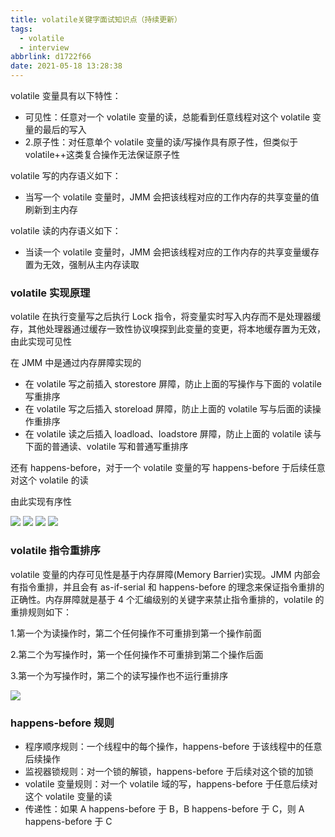 ```yaml
---
title: volatile关键字面试知识点（持续更新）
tags:
  - volatile
  - interview
abbrlink: d1722f66
date: 2021-05-18 13:28:38
---
```


volatile 变量具有以下特性：

- 可见性：任意对一个 volatile 变量的读，总能看到任意线程对这个 volatile 变量的最后的写入
- 2.原子性：对任意单个 volatile 变量的读/写操作具有原子性，但类似于 volatile++这类复合操作无法保证原子性

volatile 写的内存语义如下：

- 当写一个 volatile 变量时，JMM 会把该线程对应的工作内存的共享变量的值刷新到主内存

volatile 读的内存语义如下：

- 当读一个 volatile 变量时，JMM 会把该线程对应的工作内存的共享变量缓存置为无效，强制从主内存读取

### volatile 实现原理

volatile 在执行变量写之后执行 Lock 指令，将变量实时写入内存而不是处理器缓存，其他处理器通过缓存一致性协议嗅探到此变量的变更，将本地缓存置为无效，由此实现可见性

在 JMM 中是通过内存屏障实现的

- 在 volatile 写之前插入 storestore 屏障，防止上面的写操作与下面的 volatile 写重排序
- 在 volatile 写之后插入 storeload 屏障，防止上面的 volatile 写与后面的读操作重排序
- 在 volatile 读之后插入 loadload、loadstore 屏障，防止上面的 volatile 读与下面的普通读、volatile 写和普通写重排序

还有 happens-before，对于一个 volatile 变量的写 happens-before 于后续任意对这个 volatile 的读

由此实现有序性

![](https://i.loli.net/2021/04/06/ck86Z1XgFNCtmqy.png)
![](https://i.loli.net/2021/04/06/9tsXI6Kz1bhR7vB.png)
![](https://i.loli.net/2021/04/06/2JmDeF8xRsOrXib.png)
![](https://i.loli.net/2021/04/06/gh86vLoAFsPYZmW.png)

### volatile 指令重排序

volatile 变量的内存可见性是基于内存屏障(Memory Barrier)实现。JMM 内部会有指令重排，并且会有 as-if-serial 和 happens-before 的理念来保证指令重排的正确性。内存屏障就是基于 4 个汇编级别的关键字来禁止指令重排的，volatile 的重排规则如下：

1.第一个为读操作时，第二个任何操作不可重排到第一个操作前面

2.第二个为写操作时，第一个任何操作不可重排到第二个操作后面

3.第一个为写操作时，第二个的读写操作也不运行重排序

![](https://i.loli.net/2021/04/06/G5lCHmaKWMo6SNg.png)

### happens-before 规则

- 程序顺序规则：一个线程中的每个操作，happens-before 于该线程中的任意后续操作
- 监视器锁规则：对一个锁的解锁，happens-before 于后续对这个锁的加锁
- volatile 变量规则：对一个 volatile 域的写，happens-before 于任意后续对这个 volatile 变量的读
- 传递性：如果 A happens-before 于 B，B happens-before 于 C，则 A happens-before 于 C

